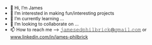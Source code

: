 - 👋 Hi, I’m James
- 👀 I’m interested in making fun/interesting projects
- 🌱 I’m currently learning ...
- 💞️ I’m looking to collaborate on ...
- 📫 How to reach me --> 	𝚓𝚊𝚖𝚎𝚜𝚎𝚍𝚙𝚑𝚒𝚕𝚋𝚛𝚒𝚌𝚔@𝚐𝚖𝚊𝚒𝚕.𝚌𝚘𝚖 or www.linkedin.com/in/james-philbrick

<!---
singularoctopode/singularoctopode is a ✨ special ✨ repository because its `README.md` (this file) appears on your GitHub profile.
You can click the Preview link to take a look at your changes.
--->
